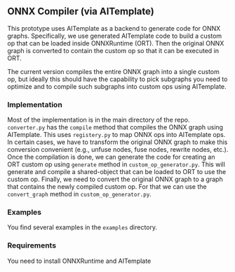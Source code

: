 ## ONNX Compiler (via AITemplate)

This prototype uses AITemplate as a backend to generate code for ONNX graphs. Specifically, we use generated AITemplate code to build a custom op that can be loaded inside
ONNXRuntime (ORT). Then the original ONNX graph is converted to contain the custom op so that it can be executed in ORT. 

The current version compiles the entire ONNX graph into a single custom op, but ideally this should have the capability to pick subgraphs you need to optimize and to compile such subgraphs into custom ops using AITemplate.

### Implementation
Most of the implementation is in the main directory of the repo. `converter.py` has the `compile` method that compiles the ONNX graph using AITemplate. This uses `registery.py` to map ONNX ops into AITemplate ops. In certain cases, we have to transform the original ONNX graph to make this conversion convenient (e.g., unfuse nodes, fuse nodes, rewrite nodes, etc.). Once the compilation is done, we can generate the code for creating an ORT custom op using `generate` method in `custom_op_generator.py`. This will generate and compile a shared-object that can be loaded to ORT to use the custom op. Finally, we need to convert the original ONNX graph to a graph that contains the newly compiled custom op. For that we can use the `convert_graph` method in `custom_op_generator.py`.

### Examples
You find several examples in the `examples` directory. 

### Requirements
You need to install ONNXRuntime and AITemplate 